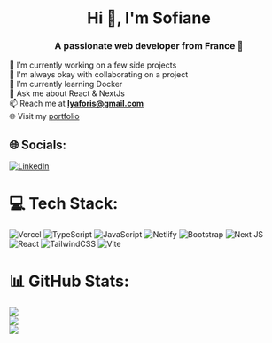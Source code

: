 <h1 align="center">Hi 👋, I'm Sofiane</h1>
<h3 align="center">A passionate web developer from France &#128640;</h3>

🔭 I’m currently working on a few side projects<br>
👯 I'm always okay with collaborating on a project<br>
🌱 I’m currently learning Docker<br>
💬 Ask me about React & NextJs<br>
📫 Reach me at **lyaforis@gmail.com**<br>
🌐 Visit my [portfolio](https://sofiane-lyafori.vercel.app/)


## 🌐 Socials:
[![LinkedIn](https://img.shields.io/badge/LinkedIn-%230077B5.svg?logo=linkedin&logoColor=white)](https://linkedin.com/in/sofiane-lyafori95) 

# 💻 Tech Stack:
![Vercel](https://img.shields.io/badge/vercel-%23000000.svg?style=for-the-badge&logo=vercel&logoColor=white) ![TypeScript](https://img.shields.io/badge/typescript-%23007ACC.svg?style=for-the-badge&logo=typescript&logoColor=white) ![JavaScript](https://img.shields.io/badge/javascript-%23323330.svg?style=for-the-badge&logo=javascript&logoColor=%23F7DF1E) ![Netlify](https://img.shields.io/badge/netlify-%23000000.svg?style=for-the-badge&logo=netlify&logoColor=#00C7B7) ![Bootstrap](https://img.shields.io/badge/bootstrap-%238511FA.svg?style=for-the-badge&logo=bootstrap&logoColor=white) ![Next JS](https://img.shields.io/badge/Next-black?style=for-the-badge&logo=next.js&logoColor=white) ![React](https://img.shields.io/badge/react-%2320232a.svg?style=for-the-badge&logo=react&logoColor=%2361DAFB) ![TailwindCSS](https://img.shields.io/badge/tailwindcss-%2338B2AC.svg?style=for-the-badge&logo=tailwind-css&logoColor=white) ![Vite](https://img.shields.io/badge/vite-%23646CFF.svg?style=for-the-badge&logo=vite&logoColor=white)
# 📊 GitHub Stats:
![](https://github-readme-stats.vercel.app/api?username=Ackarmen&theme=monokai&hide_border=false&include_all_commits=false&count_private=false)<br/>
![](https://github-readme-streak-stats.herokuapp.com/?user=Ackarmen&theme=monokai&hide_border=false)<br/>
![](https://github-readme-stats.vercel.app/api/top-langs/?username=Ackarmen&theme=monokai&hide_border=false&include_all_commits=false&count_private=false&layout=compact)

